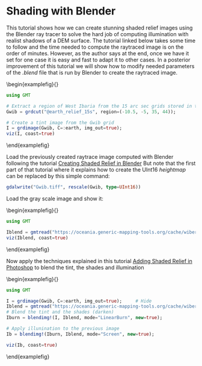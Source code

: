 # Shading with Blender

This tutorial shows how we can create stunning shaded relief images using the Blender ray tracer to solve
the hard job of computing illumination with realist shadows of a DEM surface. The tutorial linked below
takes some time to follow and the time needed to compute the raytraced image is on the order of minutes.
However, as the author says at the end, once we have it set for one case it is easy and fast to adapt it
to other cases. In a posterior improvement of this tutorial we will show how to modify needed parameters
of the _.blend_ file that is run by Blender to create the raytraced image.


\begin{examplefig}{}
```julia
using GMT

# Extract a region of West Ibaria from the 15 arc sec grids stored in the GMT server
Gwib = grdcut("@earth_relief_15s", region=(-10.5, -5, 35, 44));

# Create a tint image from the Gwib grid
I = grdimage(Gwib, C=:earth, img_out=true);
viz(I, coast=true)
```
\end{examplefig}

Load the previously created raytrace image computed with Blender following the tutorial
[Creating Shaded Relief in Blender](https://somethingaboutmaps.wordpress.com/2017/11/16/creating-shaded-relief-in-blender/)
But note that the first part of that tutorial where it explains how to create the UInt16 _heightmap_ can be replaced by
this simple command:

```julia
gdalwrite("Gwib.tiff", rescale(Gwib, type=UInt16))
```

Load the gray scale image and show it:

\begin{examplefig}{}
```julia
using GMT

Iblend = gmtread("https://oceania.generic-mapping-tools.org/cache/wiberia_shade_blender.png");
viz(Iblend, coast=true)
```
\end{examplefig}

Now apply the techniques explained in this tutorial [Adding Shaded Relief in Photoshop](https://somethingaboutmaps.wordpress.com/2014/10/26/adding-shaded-relief-in-photoshop/)
to blend the tint, the shades and illumination


\begin{examplefig}{}
```julia
using GMT

I = grdimage(Gwib, C=:earth, img_out=true);		# Hide
Iblend = gmtread("https://oceania.generic-mapping-tools.org/cache/wiberia_shade_blender.png");	# Hide
# Blend the tint and the shades (darken)
Iburn = blendimg!(I, Iblend, mode="LinearBurn", new=true);

# Apply illunination to the previous image
Ib = blendimg!(Iburn, Iblend, mode="Screen", new=true);

viz(Ib, coast=true)
```
\end{examplefig}
